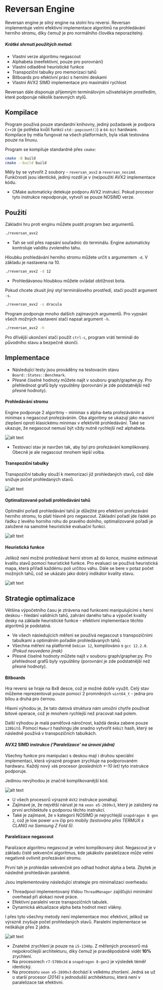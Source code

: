 # Reversan Engine
Reversan engine je silný engine na stolní hru reversi. Reversan implementuje velmi efektivní implementace algoritmů na prohledávání herního stromu, díky čemuž je pro normálního člověka neporazitelný.

##### Krátké shrnutí použitých metod:
- Vlastní verze algoritmu negascout
- Alphabeta (neefektivní, pouze pro porovnání)
- Vlastní odladěné heuristické funkce
- Transpoziční tabulky pro memorizaci tahů
- Bitboards pro efektivní práci s herními deskami
- Vlastní AVX2 SIMD implementace pro maximální rychlost

Reversan dále disponuje příjemným terminálovým uživatelským prostředím, které podporuje několik barevných stylů.

## Kompilace
Program používá pouze standardní knihovny, jediný požadavek je podpora `C++20` (je potřeba kvůli funkci `std::popcount()`) a `64-bit` hardware. Kompilace by měla fungovat na všech platformách, byla však testována pouze na linuxu.

Program se kompiluje standardně přes `cmake`:
```bash
cmake -B build
cmake --build build
```
Měly by se vytvořit 2 soubory - `reversan_avx2` a `reversan_nosimd`. Funkčností jsou identické, jediný rozdíl je v (ne)použití AVX2 implementace kódu.
- CMake automaticky detekuje podporu AVX2 instrukcí. Pokud procesor tyto instrukce nepodporuje, vytvoří se pouze NOSIMD verze.

## Použití
Základní hru proti enginu můžete pustit program bez argumentů.
```bash
./reversan_avx2
```
- Tah se volí přes napsání souřadnic do terminálu. Engine automaticky kontroluje validitu zvoleného tahu.

Hloubku prohledávání herního stromu můžete určit s argumentem `-d`. V základu je nastavena na 10.
```bash
./reversan_avx2 -d 12
```
- Prohledávanou hloubkou můžete ovládat obtížnost bota.

Pokud chcete zkusit jiný styl terminálového prostředí, stačí použít argument `-s`.
```bash
./reversan_avx2 -s dracula
```
Program podporuje mnoho dalších zajímavých argumentů. Pro vypsání všech možných nastavení stačí napsat argument `-h`.
```bash
./reversan_avx2 -h
```
Pro dřívější ukončení stačí použít `ctrl-c`, program vrátí terminál do původního stavu a bezpečně skončí.

## Implementace
- Následující testy jsou prováděny na testovacím stavu `Board::States::Benchmark`.
- Přesné číselné hodnoty můžete najít v souboru graph/grapher.py. Pro přehlednost grafů byly vypuštěny (porovnání je zde podstatnější než přesné hodnoty).
#### Prohledávání stromu
Engine podporuje 2 algoritmy - minimax s alpha-beta prořezáváním a minimax s negascout prořezáváním. Oba algoritmy se ukazují jako masivní zlepšení oproti klasickému minimax v efektivitě prohledávání. Také se ukazuje, že negascout nemusí být vždy nutně rychlejší než alphabeta.

![alt text](graphs/pruning.png)
- Testovací stav je navržen tak, aby byl pro prořezávání komplikovaný. Obecně je ale negascout mnohem lepší volba.

#### Transpoziční tabulky
Transpoziční tabulky slouží k memorizaci již prohledaných stavů, což dále snižuje počet prohledaných stavů.

![alt text](graphs/transposition.png)

#### Optimalizované pořadí prohledávání tahů
Optimální pořadí prohledávání tahů je důležité pro efektivní prořezávání herního stromu, to platí hlavně pro negascout. Základní pořadí jde řádek po řádku z levého horního rohu do pravého dolního, optimalizované pořadí je založené na samotné heuristické evaluační funkci.

![alt text](graphs/move_order.png)

#### Heuristická funkce
Jelikož není možné prohledávat herní strom až do konce, musíme estimovat kvalitu stavů pomocí heuristické funkce. Pro evaluaci se používá heuristická mapa, která přiřadí každému poli určitou váhu. Dále se bere v potaz počet možných tahů, což se ukázalo jako dobrý indikátor kvality stavu.

![alt text](graphs/heur.png)

## Strategie optimalizace
Většina výpočetního času je ztrávena nad funkcemi manipulujícími s herní deskou - hledání validních tahů, zahrání daného tahu a výpočet kvality desky na základe heuristické funkce - efektivní implementace těchto algoritmů je podstatná.
- Ve všech následujících měření se používá negascout s transpozičními tabulkami a optimálním pořadím prohledávaných tahů.
- Všechna měření na platformě `Debian 12`, kompilováno s `gcc 12.2.0`. *(Pokud neuvedeno jinak)*
- Přesné číselné hodnoty můžete najít v souboru graph/grapher.py. Pro přehlednost grafů byly vypuštěny (porovnání je zde podstatnější než přesné hodnoty).

#### Bitboards
Hra reversi se hraje na 8x8 desce, což je možné dobře využít. Celý stav můžeme reprezentovat pouze pomocí 2 promněných `uint64_t` - jedna pro bílou a druhá pro černou.

Hlavní výhodou je, že tato datová struktura nám umožní chytře používat bitové operace, což je mnohem rychlejší než pracovat nad polem.

Další výhodou je malá paměťová náročnost, každá deska zabere pouze `128bitů`. Pomocí `Mamur3` hashingu jde snadno vytvořit `64bit` hash, který se následně používá v transpozičních tabulkách.

#### AVX2 SIMD instrukce *('Paralelizace' na úrovni jádra)*
Všechny funkce pro manipulaci s deskou mají i druhou speciální implementaci, která výrazně program zrychluje na podporovaném hardwaru. Každý nový `x86` procesor *(posledních +-10 let)* tyto instrukce podporuje.

Jedinou nevýhodou je značně komplikovanější kód.

![alt text](graphs/simd.png)
- U všech procesorů výrazně `AVX2` instrukce pomáhají.
- Zajímavé je, že největší nárust je na `xeon e5-2699v3`, který je založený na první architektuře s podporou těchto instrukcí.
- Také je zajímavé, že v kategorii NOSIMD je nejrychlejší `snapdragon 8 gen 2`, což je low power `arm` čip pro mobily *(testováno přes TERMUX s CLANG na Samsung Z Fold 5)*.

#### Paralelizace negascout
Paralizace algoritmu negascout je velmi komplikovaný úkol. Negascout je v základu čistě sekvenční algoritmus, kde jakákoliv paralelizace může velmi negativně ovlivnit prořezávání stromu.

První tah je prohledán sekvenčně pro odhad hodnot alpha a beta. Zbytek je následně prohledáván paralelně.

Jsou implementovány následující strategie pro minimalizaci overheadu:
- Threadpool implementovaný třídou `ThreadManager` zajišťující minimální overhead při alokaci nové práce.
- Efektivní paralelní verze transpozičních tabulek.
- Dynamická aktualizace alpha beta hodnot mezi vlákny.

I přes tyto všechny metody není implementace moc efektivní, jelikož se výrazně zvyšuje počet prohledaných stavů. Paralelní implementace se neškáluje přes 2 jádra.

![alt text](graphs/parallel.png)
- Znatelné zrychlení je pouze na `i5-1340p`. Z měřených procesorů má nejpokročilejší architekturu, díky čemuž je pravděpodobně vidět **10%** zrychlení.
- Na procesorech `r7-5700x3d` a `snapdragon 8-gen2` je výsledek téměř identický.
- Na procesoru `xeon e5-2699v3` dochází k velkému zhoršení. Jedná se už o starší procesor *(2014)* s jednodušší architekturou, která není v paralelizace tak efektivní.
